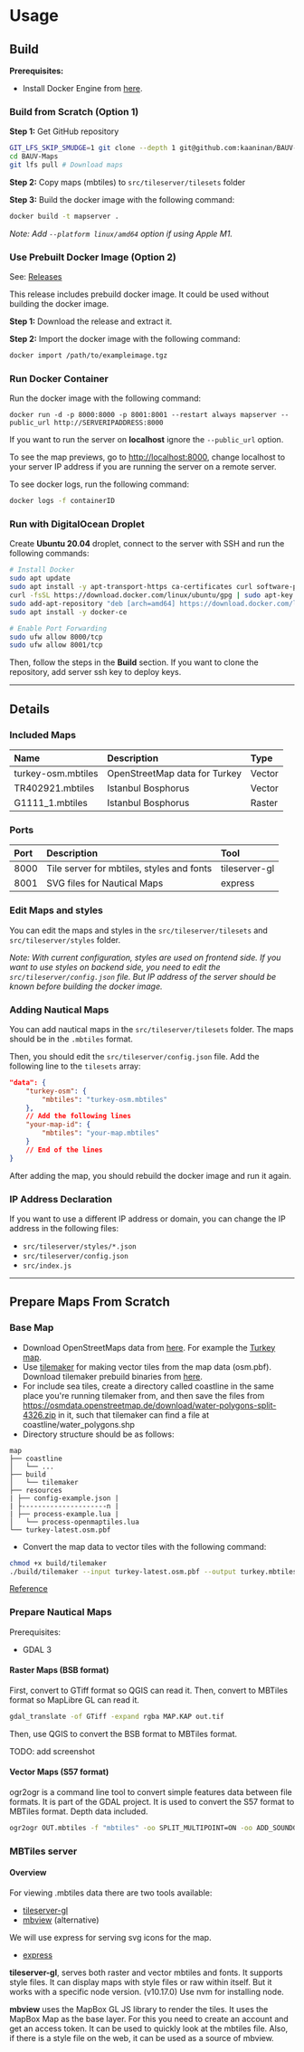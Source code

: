 # Usage

## Build

**Prerequisites:**
- Install Docker Engine from [here](https://www.docker.com).

### Build from Scratch (Option 1)

**Step 1:** Get GitHub repository

```bash
GIT_LFS_SKIP_SMUDGE=1 git clone --depth 1 git@github.com:kaaninan/BAUV-Maps.git # Skip LFS files
cd BAUV-Maps
git lfs pull # Download maps
```

**Step 2:** Copy maps (mbtiles) to ```src/tileserver/tilesets``` folder

**Step 3:** Build the docker image with the following command:

```bash
docker build -t mapserver .
```

*Note: Add ```--platform linux/amd64``` option if using Apple M1.*

### Use Prebuilt Docker Image (Option 2)

See: [Releases](https://github.com/kaaninan/BAUV-Maps/releases)

This release includes prebuild docker image. It could be used without building the docker image.

**Step 1:** Download the release and extract it.

**Step 2:** Import the docker image with the following command:

```bash
docker import /path/to/exampleimage.tgz
```

### Run Docker Container

Run the docker image with the following command:

```**bash**
docker run -d -p 8000:8000 -p 8001:8001 --restart always mapserver --public_url http://SERVERIPADDRESS:8000
```

If you want to run the server on **localhost** ignore the ```--public_url``` option.

To see the map previews, go to [http://localhost:8000](http://localhost:8000), change localhost to your server IP address if you are running the server on a remote server.

To see docker logs, run the following command:

```bash
docker logs -f containerID
```

### Run with DigitalOcean Droplet

Create **Ubuntu 20.04** droplet, connect to the server with SSH and run the following commands:

```bash
# Install Docker
sudo apt update
sudo apt install -y apt-transport-https ca-certificates curl software-properties-common git-lfs
curl -fsSL https://download.docker.com/linux/ubuntu/gpg | sudo apt-key add -
sudo add-apt-repository "deb [arch=amd64] https://download.docker.com/linux/ubuntu focal stable"
sudo apt install -y docker-ce

# Enable Port Forwarding
sudo ufw allow 8000/tcp
sudo ufw allow 8001/tcp
```

Then, follow the steps in the **Build** section. If you want to clone the repository, add server ssh key to deploy keys.

----
## Details

### Included Maps
| Name               | Description                   | Type   |
| :----------------- | :---------------------------- | :----- |
| turkey-osm.mbtiles | OpenStreetMap data for Turkey | Vector |
| TR402921.mbtiles   | Istanbul Bosphorus            | Vector |
| G1111_1.mbtiles    | Istanbul Bosphorus            | Raster |

### Ports
| Port | Description                               | Tool          |
| :--- | :---------------------------------------- | :------------ |
| 8000 | Tile server for mbtiles, styles and fonts | tileserver-gl |
| 8001 | SVG files for Nautical Maps               | express       |

### Edit Maps and styles

You can edit the maps and styles in the ```src/tileserver/tilesets``` and ```src/tileserver/styles``` folder.

*Note: With current configuration, styles are used on frontend side. If you want to use styles on backend side, you need to edit the ```src/tileserver/config.json``` file. But IP address of the server should be known before building the docker image.*

### Adding Nautical Maps

You can add nautical maps in the ```src/tileserver/tilesets``` folder. The maps should be in the ```.mbtiles``` format.

Then, you should edit the ```src/tileserver/config.json``` file. Add the following line to the ```tilesets``` array:

```json
"data": {
    "turkey-osm": {
        "mbtiles": "turkey-osm.mbtiles"
    },
    // Add the following lines
    "your-map-id": { 
        "mbtiles": "your-map.mbtiles"
    }
    // End of the lines
}
```

After adding the map, you should rebuild the docker image and run it again.

### IP Address Declaration

If you want to use a different IP address or domain, you can change the IP address in the following files:

- ```src/tileserver/styles/*.json```
- ```src/tileserver/config.json```
- ```src/index.js```


----
## Prepare Maps From Scratch

### Base Map

- Download OpenStreetMaps data from [here](http://download.geofabrik.de). For example the [Turkey map](http://download.geofabrik.de/europe/turkey-latest.osm.pbf).
- Use [tilemaker](https://github.com/systemed/tilemaker) for making vector tiles from the map data (osm.pbf). Download tilemaker prebuild binaries from [here](https://github.com/systemed/tilemaker/releases/tag/v2.2.0).
- For include sea tiles, create a directory called coastline in the same place you're running tilemaker from, and then save the files from https://osmdata.openstreetmap.de/download/water-polygons-split-4326.zip in it, such that tilemaker can find a file at coastline/water_polygons.shp
- Directory structure should be as follows:

```
map
├── coastline
│   └── ...
├── build
│   └── tilemaker
├── resources
| ├── config-example.json |
| ├---------------------n |
| ├── process-example.lua |
│   └── process-openmaptiles.lua
└── turkey-latest.osm.pbf
```

- Convert the map data to vector tiles with the following command:

```bash
chmod +x build/tilemaker
./build/tilemaker --input turkey-latest.osm.pbf --output turkey.mbtiles --process resources/process-openmaptiles.lua --config resources/config-openmaptiles.json
```

[Reference](https://blog.kleunen.nl/blog/tilemaker-generate-map)

### Prepare Nautical Maps

Prerequisites:
- GDAL 3

#### Raster Maps (BSB format)
First, convert to GTiff format so QGIS can read it. Then, convert to MBTiles format so MapLibre GL can read it.

```bash
gdal_translate -of GTiff -expand rgba MAP.KAP out.tif
```

Then, use QGIS to convert the BSB format to MBTiles format.

TODO: add screenshot

#### Vector Maps (S57 format)
ogr2ogr is a command line tool to convert simple features data between file formats. It is part of the GDAL project. It is used to convert the S57 format to MBTiles format. Depth data included.

```bash
ogr2ogr OUT.mbtiles -f "mbtiles" -oo SPLIT_MULTIPOINT=ON -oo ADD_SOUNDG_DEPTH=ON MAP_NAME.000 -skipfailures -dsco MINZOOM=0 -dsco MAXZOOM=16
```

### MBTiles server

#### Overview

For viewing .mbtiles data there are two tools available:
- [tileserver-gl](https://github.com/maptiler/tileserver-gl)
- [mbview](https://github.com/mapbox/mbview) (alternative)

We will use express for serving svg icons for the map.
- [express](https://expressjs.com)

**tileserver-gl**, serves both raster and vector mbtiles and fonts. It supports style files. It can display maps with style files or raw within itself. But it works with a specific node version. (v10.17.0) Use nvm for installing node.

**mbview** uses the MapBox GL JS library to render the tiles. It uses the MapBox Map as the base layer. For this you need to create an account and get an access token. It can be used to quickly look at the mbtiles file. Also, if there is a style file on the web, it can be used as a source of mbview.